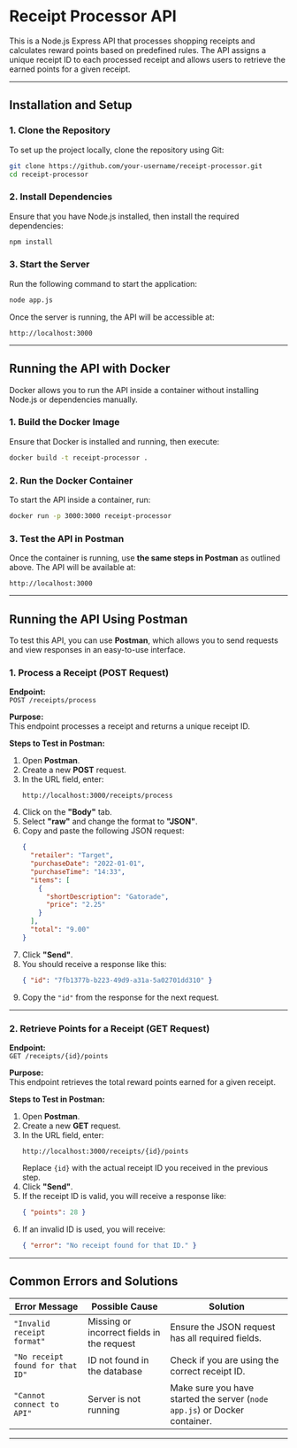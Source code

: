 
# Receipt Processor API

This is a Node.js Express API that processes shopping receipts and calculates reward points based on predefined rules. The API assigns a unique receipt ID to each processed receipt and allows users to retrieve the earned points for a given receipt.

---

## Installation and Setup

### 1. Clone the Repository
To set up the project locally, clone the repository using Git:
```sh
git clone https://github.com/your-username/receipt-processor.git
cd receipt-processor
```

### 2. Install Dependencies
Ensure that you have Node.js installed, then install the required dependencies:
```sh
npm install
```

### 3. Start the Server
Run the following command to start the application:
```sh
node app.js
```
Once the server is running, the API will be accessible at:
```
http://localhost:3000
```

---

## Running the API with Docker

Docker allows you to run the API inside a container without installing Node.js or dependencies manually.

### **1. Build the Docker Image**
Ensure that Docker is installed and running, then execute:
```sh
docker build -t receipt-processor .
```

### **2. Run the Docker Container**
To start the API inside a container, run:
```sh
docker run -p 3000:3000 receipt-processor
```

### **3. Test the API in Postman**
Once the container is running, use **the same steps in Postman** as outlined above. The API will be available at:
```
http://localhost:3000
```

---

## Running the API Using Postman

To test this API, you can use **Postman**, which allows you to send requests and view responses in an easy-to-use interface.

### **1. Process a Receipt (POST Request)**

**Endpoint:**  
`POST /receipts/process`

**Purpose:**  
This endpoint processes a receipt and returns a unique receipt ID.

**Steps to Test in Postman:**
1. Open **Postman**.
2. Create a new **POST** request.
3. In the URL field, enter:
   ```
   http://localhost:3000/receipts/process
   ```
4. Click on the **"Body"** tab.
5. Select **"raw"** and change the format to **"JSON"**.
6. Copy and paste the following JSON request:
   ```json
   {
     "retailer": "Target",
     "purchaseDate": "2022-01-01",
     "purchaseTime": "14:33",
     "items": [
       {
         "shortDescription": "Gatorade",
         "price": "2.25"
       }
     ],
     "total": "9.00"
   }
   ```
7. Click **"Send"**.
8. You should receive a response like this:
   ```json
   { "id": "7fb1377b-b223-49d9-a31a-5a02701dd310" }
   ```
9. Copy the `"id"` from the response for the next request.

---

### **2. Retrieve Points for a Receipt (GET Request)**

**Endpoint:**  
`GET /receipts/{id}/points`

**Purpose:**  
This endpoint retrieves the total reward points earned for a given receipt.

**Steps to Test in Postman:**
1. Open **Postman**.
2. Create a new **GET** request.
3. In the URL field, enter:
   ```
   http://localhost:3000/receipts/{id}/points
   ```
   Replace `{id}` with the actual receipt ID you received in the previous step.
4. Click **"Send"**.
5. If the receipt ID is valid, you will receive a response like:
   ```json
   { "points": 28 }
   ```
6. If an invalid ID is used, you will receive:
   ```json
   { "error": "No receipt found for that ID." }
   ```

---



## Common Errors and Solutions

| Error Message | Possible Cause | Solution |
|--------------|---------------|----------|
| `"Invalid receipt format"` | Missing or incorrect fields in the request | Ensure the JSON request has all required fields. |
| `"No receipt found for that ID"` | ID not found in the database | Check if you are using the correct receipt ID. |
| `"Cannot connect to API"` | Server is not running | Make sure you have started the server (`node app.js`) or Docker container. |

---

